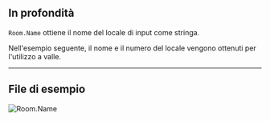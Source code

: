 ## In profondità
`Room.Name` ottiene il nome del locale di input come stringa.

Nell'esempio seguente, il nome e il numero del locale vengono ottenuti per l'utilizzo a valle.
___
## File di esempio

![Room.Name](./Revit.Elements.Room.Name_img.jpg)
